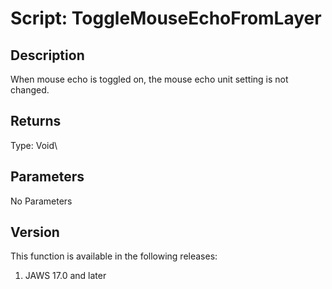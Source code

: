 # Script: ToggleMouseEchoFromLayer

## Description

When mouse echo is toggled on, the mouse echo unit setting is not
changed.

## Returns

Type: Void\

## Parameters

No Parameters

## Version

This function is available in the following releases:

1.  JAWS 17.0 and later
